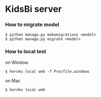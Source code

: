 # KidsBi server

### How to migrate model
```
$ python manage.py makemigrations <model>
$ python manage.py migrate <model>
```

### How to local test
on Window
```
$ heroku local web -f Procfile.windows
```
on Mac
```
$ heroku local web
```
